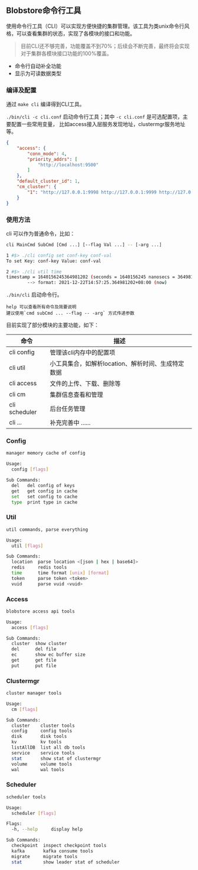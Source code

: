 ## Blobstore命令行工具

使用命令行工具（CLI）可以实现方便快捷的集群管理。该工具为类unix命令行风格，可以查看集群的状态，实现了各模块的接口和功能。

> 目前CLI还不够完善，功能覆盖不到70%；后续会不断完善，最终将会实现对于集群各模块接口功能的100%覆盖。
- 命令行自动补全功能
- 显示为可读数据类型


### 编译及配置

通过 `make cli` 编译得到CLI工具。

`./bin/cli -c cli.conf` 启动命令行工具；其中 `-c cli.conf`
是可选配置项，主要配置一些常用变量，
比如access接入层服务发现地址，clustermgr服务地址等。

```json
{
    "access": {
        "conn_mode": 4,
        "priority_addrs": [
            "http://localhost:9500"
        ]
    },
    "default_cluster_id": 1,
    "cm_cluster": {
        "1": "http://127.0.0.1:9998 http://127.0.0.1:9999 http://127.0.0.1:10000"
    }
}
```

### 使用方法

cli 可以作为普通命令，比如：

```bash
cli MainCmd SubCmd [Cmd ...] [--flag Val ...] -- [-arg ...]

1 #$> ./cli config set conf-key conf-val
To set Key: conf-key Value: conf-val

2 #$> ./cli util time
timestamp = 1640156245364981202 (seconds = 1640156245 nanosecs = 364981202)
        --> format: 2021-12-22T14:57:25.364981202+08:00 (now)
```

`./bin/cli` 启动命令行。

```text
help 可以查看所有命令及简要说明
建议使用`cmd subCmd ... --flag -- -arg` 方式传递参数
```

目前实现了部分模块的主要功能，如下：

 | 命令             | 描述                                      
 | --------------- |------------------------------------------ 
 | cli config      | 管理该cli内存中的配置项                      
 | cli util        |小工具集合，如解析location、解析时间、生成特定数据
 | cli access      |文件的上传、下载、删除等                       
 | cli cm          |集群信息查看和管理                            
 | cli scheduler   |后台任务管理                                 
 | cli \...        |补充完善中 \...\...                          

### Config

```bash
manager memory cache of config

Usage:
  config [flags]

Sub Commands:
  del   del config of keys
  get   get config in cache
  set   set config to cache
  type  print type in cache
```

### Util

```bash
util commands, parse everything

Usage:
  util [flags]

Sub Commands:
  location  parse location <[json | hex | base64]>
  redis     redis tools
  time      time format [unix] [format]
  token     parse token <token>
  vuid      parse vuid <vuid>
```

### Access

```bash
blobstore access api tools

Usage:
  access [flags]

Sub Commands:
  cluster  show cluster
  del      del file
  ec       show ec buffer size
  get      get file
  put      put file
```

### Clustermgr

```bash
cluster manager tools

Usage:
  cm [flags]

Sub Commands:
  cluster    cluster tools
  config     config tools
  disk       disk tools
  kv         kv tools
  listAllDB  list all db tools
  service    service tools
  stat       show stat of clustermgr
  volume     volume tools
  wal        wal tools
```

### Scheduler

```bash
scheduler tools

Usage:
  scheduler [flags]

Flags:
  -h, --help     display help

Sub Commands:
  checkpoint  inspect checkpoint tools
  kafka       kafka consume tools
  migrate     migrate tools
  stat        show leader stat of scheduler
```